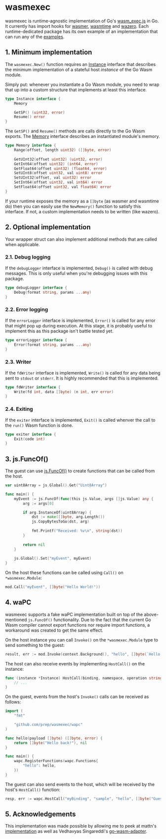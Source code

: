 # wasmexec
wasmexec is runtime-agnostic implementation of Go's [wasm_exec.js](https://github.com/golang/go/blob/master/misc/wasm/wasm_exec.js) in Go. It currently has import hooks for [wasmer](wasmerexec/), [wasmtime](wasmtimexec/) and [wazero](wazeroexec/). Each runtime-dedicated package has its own example of an implementation that can run any of the [examples](examples/).

## 1. Minimum implementation
The `wasmexec.New()` function requires an [Instance](intance.go) interface that describes the minimum implementation of a stateful host _instance_ of the Go Wasm module.

Simply put: whenever you instantiate a Go Wasm module, you need to wrap that up into a custom structure that implements at least this interface.

```go
type Instance interface {
    Memory

    GetSP() (uint32, error)
    Resume() error
}
```

The `GetSP()` and `Resume()` methods are calls directly to the Go Wasm exports. The [Memory](memory.go) interface describes an instantiated module's memory.

```go
type Memory interface {
    Range(offset, length uint32) ([]byte, error)
		
    GetUInt32(offset uint32) (uint32, error)
    GetInt64(offset uint32) (int64, error)
    GetFloat64(offset uint32) (float64, error)
    SetUInt8(offset uint32, val uint8) error
    SetUInt32(offset, val uint32) error
    SetInt64(offset uint32, val int64) error
    SetFloat64(offset uint32, val float64) error
}
```

If your runtime exposes the memory as a `[]byte` (as wasmer and wasmtime do) then you can easily use the `NewMemory()` function to satisfy this interface. If not, a custom implementation needs to be written (like wazero).

## 2. Optional implementation
Your wrapper struct can also implement additional methods that are called when applicable.

### 2.1. Debug logging
If the `debugLogger` interface is implemented, `Debug()` is called with debug messages. This is only useful when you're debugging issues with this package.

```go
type debugLogger interface {
    Debug(format string, params ...any)
}
```

### 2.2. Error logging
If the `errorLogger` interface is implemented, `Error()` is called for any error that might pop up during execution. At this stage, it is probably useful to implement this as this package isn't battle tested yet.

```go
type errorLogger interface {
    Error(format string, params ...any)
}
```

### 2.3. Writer
If the `fdWriter` interface is implemented, `Write()` is called for any data being sent to `stdout` or `stderr`. It is highly recommended that this is implemented.

```go
type fdWriter interface {
    Write(fd int, data []byte) (n int, err error)
}

```

### 2.4. Exiting
If the `exiter` interface is implemented, `Exit()` is called whenver the call to the `run()` Wasm function is done.

```go
type exiter interface {
    Exit(code int)
}
```

## 3. js.FuncOf()
The guest can use [js.FuncOf()](https://pkg.go.dev/syscall/js#FuncOf) to create functions that can be called from the host.

```go
var uint8Array = js.Global().Get("Uint8Array")

func main() {
    myEvent := js.FuncOf(func(this js.Value, args []js.Value) any {
        arg := args[0]

        if arg.InstanceOf(uint8Array) {
            dst := make([]byte, arg.Length())
            js.CopyBytesToGo(dst, arg)
						
            fmt.Printf("Received: %v\n", string(dst))
        }
				
        return nil
    }
		
    js.Global().Set("myEvent", myEvent)
}
```

On the host these functions can be called using `Call()` on `*wasmexec.Module`:

```go
mod.Call("myEvent", []byte("Hello World!"))
```

## 4. waPC
wasmexec supports a fake waPC implementation built on top of the above-mentioned `js.FuncOf()` functionality. Due to the fact that the current Go Wasm compiler cannot export functions nor require import functions, a workaround was created to get the same effect.

On the host instance you can call `Invoke()` on the `*wasmexec.Module` type to send something to the guest:

```go
result, err := mod.Invoke(context.Background(), "hello", []byte(`Hello World`))
```

The host can also receive events by implementing `HostCall()` on the instance:

```go
func (instance *Instance) HostCall(binding, namespace, operation string, payload []byte) ([]byte, error) {
    // ...
}
```

On the guest, events from the host's `Invoke()` calls can be received as follows:

```go
import (
    "fmt"

    "github.com/prep/wasmexec/wapc"
)

func hello(payload []byte) ([]byte, error) {
    return []byte("Hello back!"), nil
}

func main() {
    wapc.RegisterFunctions(wapc.Functions{
        "hello": hello,
    })
}
```

The guest can also send events to the host, which will be received by the host's `HostCall()` function:

```go
resp, err := wapc.HostCall("myBinding", "sample", "hello", []byte("Guest"))
```

## 5. Acknowledgements
This implementation was made possible by allowing me to peek at mattn's [implementation](https://github.com/mattn/gowasmer/) as well as Vedhavyas Singareddi's [go-wasm-adapter](https://github.com/go-wasm-adapter/go-wasm/).
